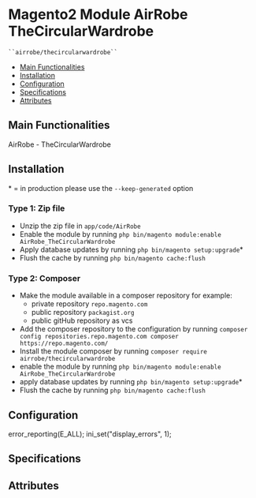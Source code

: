 # Magento2 Module AirRobe TheCircularWardrobe

    ``airrobe/thecircularwardrobe``

 - [Main Functionalities](#main-functionalities)
 - [Installation](#installation)
 - [Configuration](#configuration)
 - [Specifications](#specifications)
 - [Attributes](#attributes)


## Main Functionalities
AirRobe - TheCircularWardrobe

## Installation
\* = in production please use the `--keep-generated` option

### Type 1: Zip file

 - Unzip the zip file in `app/code/AirRobe`
 - Enable the module by running `php bin/magento module:enable AirRobe_TheCircularWardrobe`
 - Apply database updates by running `php bin/magento setup:upgrade`\*
 - Flush the cache by running `php bin/magento cache:flush`

### Type 2: Composer

 - Make the module available in a composer repository for example:
    - private repository `repo.magento.com`
    - public repository `packagist.org`
    - public gitHub repository as vcs
 - Add the composer repository to the configuration by running `composer config repositories.repo.magento.com composer https://repo.magento.com/`
 - Install the module composer by running `composer require airrobe/thecircularwardrobe`
 - enable the module by running `php bin/magento module:enable AirRobe_TheCircularWardrobe`
 - apply database updates by running `php bin/magento setup:upgrade`\*
 - Flush the cache by running `php bin/magento cache:flush`


## Configuration

error_reporting(E_ALL);
ini_set("display_errors", 1);


## Specifications




## Attributes



